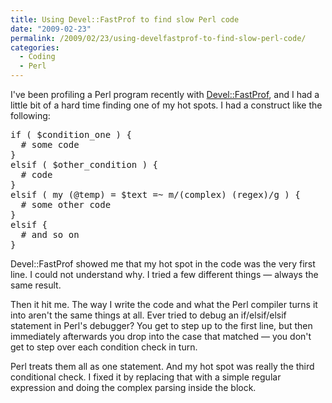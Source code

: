 ```yaml
---
title: Using Devel::FastProf to find slow Perl code
date: "2009-02-23"
permalink: /2009/02/23/using-develfastprof-to-find-slow-perl-code/
categories:
  - Coding
  - Perl
---
```

I've been profiling a Perl program recently with [Devel::FastProf][1], and I had a little bit of a hard time finding one of my hot spots. I had a construct like the following: 
<pre>if ( $condition_one ) {
  # some code
}
elsif ( $other_condition ) {
  # code
}
elsif ( my (@temp) = $text =~ m/(complex) (regex)/g ) {
  # some other code
}
elsif {
  # and so on
}
</pre>

Devel::FastProf showed me that my hot spot in the code was the very first line. I could not understand why. I tried a few different things &#8212; always the same result.

Then it hit me. The way I write the code and what the Perl compiler turns it into aren't the same things at all. Ever tried to debug an if/elsif/elsif statement in Perl's debugger? You get to step up to the first line, but then immediately afterwards you drop into the case that matched &#8212; you don't get to step over each condition check in turn.

Perl treats them all as one statement. And my hot spot was really the third conditional check. I fixed it by replacing that with a simple regular expression and doing the complex parsing inside the block.

 [1]: http://search.cpan.org/~salva/Devel-FastProf-0.08/lib/Devel/FastProf.pm
